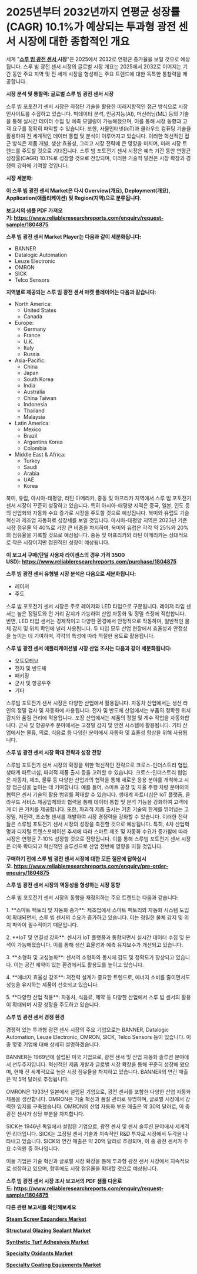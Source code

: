 <p><h1>2025년부터 2032년까지 연평균 성장률(CAGR) 10.1%가 예상되는 투과형 광전 센서 시장에 대한 종합적인 개요</h1></p><p>세계 "<strong><a href="https://www.reliableresearchreports.com/through-beam-photoelectric-sensors-r1804875?utm_campaign=106&utm_medium=8&utm_source=Github&utm_content=ia&utm_term=21012025&utm_id=through-beam-photoelectric-sensors">스루 빔 광전 센서&nbsp;</a></strong><strong>시장</strong>"은 2025에서 2032로 연평균 증가율을 보일 것으로 예상됩니다. 스루 빔 광전 센서 시장의 글로벌 시장 개요는 2025에서 2032로 이어지는 기간 동안 주요 지역 및 전 세계 시장을 형성하는 주요 트렌드에 대한 독특한 통찰력을 제공합니다.</p>
<p><strong>시장 분석 및 통찰력: 글로벌 스루 빔 광전 센서 시장</strong></p>
<p><p>스루 빔 포토전기 센서 시장은 최첨단 기술을 활용한 미래지향적인 접근 방식으로 시장 인사이트를 수집하고 있습니다. 빅데이터 분석, 인공지능(AI), 머신러닝(ML) 등의 기술을 통해 실시간 데이터 수집 및 예측 모델링이 가능해졌으며, 이를 통해 시장 동향과 고객 요구를 정확히 파악할 수 있습니다. 또한, 사물인터넷(IoT)과 클라우드 컴퓨팅 기술을 활용하여 전 세계적인 데이터 통합 및 분석이 이루어지고 있습니다. 이러한 혁신적인 접근 방식은 제품 개발, 생산 효율성, 그리고 시장 전략에 큰 영향을 미치며, 미래 시장 트렌드를 주도할 것으로 기대됩니다. 스루 빔 포토전기 센서 시장은 예측 기간 동안 연평균 성장률(CAGR) 10.1%로 성장할 것으로 전망되며, 이러한 기술적 발전은 시장 확장과 경쟁력 강화에 기여할 것입니다.</p><a href="%7CAUTHORITHY_DOMAIN_URL%7C?utm_campaign=106&utm_medium=8&utm_source=Github&utm_content=ia&utm_term=21012025&utm_id=through-beam-photoelectric-sensors"></a></p>
<p><strong>시장 세분화:</strong></p>
<p><strong>이 스루 빔 광전 센서 Market은 다시 Overview(개요), Deployment(개요), Application(애플리케이션) 및 Region(지역)으로 분류됩니다.</strong></p>
<p><strong>보고서의 샘플 PDF 가져오기:&nbsp;<a href="https://www.reliableresearchreports.com/enquiry/request-sample/1804875?utm_campaign=106&utm_medium=8&utm_source=Github&utm_content=ia&utm_term=21012025&utm_id=through-beam-photoelectric-sensors">https://www.reliableresearchreports.com/enquiry/request-sample/1804875</a></strong><strong></strong></p>
<p><strong>스루 빔 광전 센서 Market Player는 다음과 같이 세분화됩니다:</strong></p>
<p><ul><li>BANNER</li><li>Datalogic Automation</li><li>Leuze Electronic</li><li>OMRON</li><li>SICK</li><li>Telco Sensors</li></ul></p>
<p><strong>지역별로 제공되는 스루 빔 광전 센서 마켓 플레이어는 다음과 같습니다:</strong></p>
<p><ul>
    <li>
        North America:
        <ul>
            <li>United States</li>
            <li>Canada</li>
        </ul>
    </li>
    <li>
        Europe:
        <ul>
            <li>Germany</li>
            <li>France</li>
            <li>U.K.</li>
            <li>Italy</li>
            <li>Russia</li>
        </ul>
    </li>
    <li>
        Asia-Pacific:
        <ul>
            <li>China</li>
            <li>Japan</li>
            <li>South Korea</li>
            <li>India</li>
            <li>Australia</li>
            <li>China Taiwan</li>
            <li>Indonesia</li>
            <li>Thailand</li>
            <li>Malaysia</li>
        </ul>
    </li>
    <li>
        Latin America:
        <ul>
            <li>Mexico</li>
            <li>Brazil</li>
            <li>Argentina Korea</li>
            <li>Colombia</li>
        </ul>
    </li>
    <li>
        Middle East & Africa:
        <ul>
            <li>Turkey</li>
            <li>Saudi</li>
            <li>Arabia</li>
            <li>UAE</li>
            <li>Korea</li>
        </ul>
    </li>
    </ul></p>
<p><p>북미, 유럽, 아시아-태평양, 라틴 아메리카, 중동 및 아프리카 지역에서 스루 빔 포토전기 센서 시장이 꾸준히 성장하고 있습니다. 특히 아시아-태평양 지역은 중국, 일본, 인도 등의 산업화와 자동화 수요 증가로 시장을 주도할 것으로 예상됩니다. 북미와 유럽도 기술 혁신과 제조업 자동화로 성장세를 보일 것입니다. 아시아-태평양 지역은 2023년 기준 시장 점유율 약 40%로 가장 큰 비중을 차지하며, 북미와 유럽은 각각 약 25%와 20%의 점유율을 기록할 것으로 예상됩니다. 중동 및 아프리카와 라틴 아메리카는 상대적으로 작은 시장이지만 점진적인 성장이 예상됩니다.</p></p>
<p><strong>이 보고서 구매(단일 사용자 라이센스의 경우 가격 3500 USD):&nbsp;<a href="https://www.reliableresearchreports.com/purchase/1804875?utm_campaign=106&utm_medium=8&utm_source=Github&utm_content=ia&utm_term=21012025&utm_id=through-beam-photoelectric-sensors">https://www.reliableresearchreports.com/purchase/1804875</a></strong></p>
<p><strong>스루 빔 광전 센서 유형별 시장 분석은 다음으로 세분화됩니다:</strong></p>
<p><ul><li>레이저</li><li>주도</li></ul></p>
<p><p>스루 빔 포토전기 센서 시장은 주로 레이저와 LED 타입으로 구분됩니다. 레이저 타입 센서는 높은 정밀도와 먼 거리 감지가 가능하여 산업 자동화 및 정밀 측정에 적합합니다. 반면, LED 타입 센서는 경제적이고 다양한 환경에서 안정적으로 작동하며, 일반적인 물체 감지 및 위치 확인에 널리 사용됩니다. 두 타입 모두 산업 현장에서 효율성과 안정성을 높이는 데 기여하며, 각각의 특성에 따라 적절한 용도로 활용됩니다.</p></p>
<p><strong>스루 빔 광전 센서 애플리케이션별 시장 산업 조사는 다음과 같이 세분화됩니다:</strong></p>
<p><ul><li>오토모티브</li><li>전자 및 반도체</li><li>패키징</li><li>군사 및 항공우주</li><li>기타</li></ul></p>
<p><p>스루빔 포토전기 센서 시장은 다양한 산업에서 활용됩니다. 자동차 산업에서는 생산 라인의 정밀 검사 및 자동화에 사용됩니다. 전자 및 반도체 산업에서는 부품의 정확한 위치 감지와 품질 관리에 적용됩니다. 포장 산업에서는 제품의 정렬 및 계수 작업을 자동화합니다. 군사 및 항공우주 분야에서는 고정밀 감지 및 안전 시스템에 활용됩니다. 기타 산업에서는 물류, 의료, 식음료 등 다양한 분야에서 자동화 및 효율성 향상을 위해 사용됩니다.</p></p>
<p><strong>스루 빔 광전 센서 시장 확대 전략과 성장 전망</strong></p>
<p><p>스루빔 포토전기 센서 시장의 확장을 위한 혁신적인 전략으로 크로스-인더스트리 협업, 생태계 파트너십, 파괴적 제품 출시 등을 고려할 수 있습니다. 크로스-인더스트리 협업은 자동차, 제조, 물류 등 다양한 산업과의 협력을 통해 새로운 응용 분야를 개척하고 시장 접근성을 높이는 데 기여합니다. 예를 들어, 스마트 공장 및 자율 주행 차량 분야와의 협력은 센서 기술의 활용 범위를 확대할 수 있습니다. 생태계 파트너십은 IoT 플랫폼, 클라우드 서비스 제공업체와의 협력을 통해 데이터 통합 및 분석 기능을 강화하여 고객에게 더 큰 가치를 제공합니다. 또한, 파괴적 제품 출시는 기존 기술의 한계를 뛰어넘는 고정밀, 저전력, 초소형 센서를 개발하여 시장 경쟁력을 강화할 수 있습니다. 이러한 전략들은 스루빔 포토전기 센서 시장의 성장을 촉진할 것으로 예상됩니다. 특히, 4차 산업혁명과 디지털 트랜스포메이션 추세에 따라 스마트 제조 및 자동화 수요가 증가함에 따라 시장은 연평균 7-10% 성장할 것으로 전망됩니다. 이를 통해 스루빔 포토전기 센서 시장은 더욱 확대되고 혁신적인 솔루션으로 산업 전반에 영향을 미칠 것입니다.</p></p>
<p><strong>구매하기 전에 스루 빔 광전 센서 시장에 대한 모든 질문에 답하십시오.&nbsp;<a href="https://www.reliableresearchreports.com/enquiry/pre-order-enquiry/1804875?utm_campaign=106&utm_medium=8&utm_source=Github&utm_content=ia&utm_term=21012025&utm_id=through-beam-photoelectric-sensors">https://www.reliableresearchreports.com/enquiry/pre-order-enquiry/1804875</a></strong><strong></strong></p>
<p><strong>스루 빔 광전 센서 시장의 역동성을 형성하는 시장 동향</strong></p>
<p><p>스루 빔 포토전기 센서 시장의 동향을 재정의하는 주요 트렌드는 다음과 같습니다:</p><p>1. **스마트 팩토리 및 자동화 증가**: 제조업에서 스마트 팩토리와 자동화 시스템 도입이 확대되면서, 스루 빔 센서의 수요가 증가하고 있습니다. 이는 정밀한 물체 감지 및 위치 파악이 필수적이기 때문입니다.</p><p>2. **IoT 및 연결성 강화**: 센서가 IoT 플랫폼과 통합되면서 실시간 데이터 수집 및 분석이 가능해졌습니다. 이를 통해 생산 효율성과 예측 유지보수가 개선되고 있습니다.</p><p>3. **소형화 및 고성능화**: 센서의 소형화와 동시에 감도 및 정확도가 향상되고 있습니다. 이는 공간 제약이 있는 환경에서도 활용도를 높이고 있습니다.</p><p>4. **에너지 효율성 강조**: 저전력 설계가 중요한 트렌드로, 에너지 소비를 줄이면서도 성능을 유지하는 제품이 선호되고 있습니다.</p><p>5. **다양한 산업 적용**: 자동차, 식음료, 제약 등 다양한 산업에서 스루 빔 센서의 활용이 확대되며 시장 성장을 주도하고 있습니다.</p></p>
<p><strong>스루 빔 광전 센서 경쟁 환경</strong></p>
<p><p>경쟁력 있는 투과형 광전 센서 시장의 주요 기업으로는 BANNER, Datalogic Automation, Leuze Electronic, OMRON, SICK, Telco Sensors 등이 있습니다. 이 중 몇몇 기업에 대해 상세히 설명하겠습니다.</p><p>BANNER는 1969년에 설립된 미국 기업으로, 광전 센서 및 산업 자동화 솔루션 분야에서 선두주자입니다. 혁신적인 제품 개발과 글로벌 시장 확장을 통해 꾸준히 성장해 왔으며, 현재 전 세계적으로 높은 시장 점유율을 차지하고 있습니다. BANNER의 연간 매출은 약 5억 달러로 추정됩니다.</p><p>OMRON은 1933년 일본에서 설립된 기업으로, 광전 센서를 포함한 다양한 산업 자동화 제품을 생산합니다. OMRON은 기술 혁신과 품질 관리로 유명하며, 글로벌 시장에서 강력한 입지를 구축했습니다. OMRON의 산업 자동화 부문 매출은 약 30억 달러로, 이 중 광전 센서가 상당 부분을 차지합니다.</p><p>SICK는 1946년 독일에서 설립된 기업으로, 광전 센서 및 센서 솔루션 분야에서 세계적인 리더입니다. SICK는 고정밀 센서 기술과 지속적인 R&D 투자로 시장에서 두각을 나타내고 있습니다. SICK의 연간 매출은 약 20억 달러로 추정되며, 이 중 광전 센서가 주요 수익원 중 하나입니다.</p><p>이들 기업은 기술 혁신과 글로벌 시장 확장을 통해 투과형 광전 센서 시장에서 지속적으로 성장하고 있으며, 향후에도 시장 점유율을 확대할 것으로 예상됩니다.</p></p>
<p><strong>스루 빔 광전 센서 시장 조사 보고서의 PDF 샘플 다운로드:&nbsp;<a href="https://www.reliableresearchreports.com/enquiry/request-sample/1804875?utm_campaign=106&utm_medium=8&utm_source=Github&utm_content=ia&utm_term=21012025&utm_id=through-beam-photoelectric-sensors">https://www.reliableresearchreports.com/enquiry/request-sample/1804875</a></strong></p>
<p><strong></strong></p>
<p><strong></strong></p>
<p><strong></strong></p>
<p><strong></strong></p>
<p><strong>다른 관련 보고서를 확인해보세요</strong></p>
<p><strong><p><a href="https://github.com/DixieGrimes/Market-Research-Report-List-1/blob/main/steam-screw-expanders-market.md?utm_campaign=106&utm_medium=8&utm_source=Github&utm_content=ia&utm_term=21012025&utm_id=through-beam-photoelectric-sensors">Steam Screw Expanders Market</a></p><p><a href="https://github.com/abbislposival/Market-Research-Report-List-1/blob/main/structural-glazing-sealant-market.md?utm_campaign=106&utm_medium=8&utm_source=Github&utm_content=ia&utm_term=21012025&utm_id=through-beam-photoelectric-sensors">Structural Glazing Sealant Market</a></p><p><a href="https://github.com/ParvinKhatun77/Market-Research-Report-List-1/blob/main/synthetic-turf-adhesives-market.md?utm_campaign=106&utm_medium=8&utm_source=Github&utm_content=ia&utm_term=21012025&utm_id=through-beam-photoelectric-sensors">Synthetic Turf Adhesives Market</a></p><p><a href="https://github.com/nathandecarvalho/Market-Research-Report-List-5/blob/main/specialty-oxidants-market.md?utm_campaign=106&utm_medium=8&utm_source=Github&utm_content=ia&utm_term=21012025&utm_id=through-beam-photoelectric-sensors">Specialty Oxidants Market</a></p><p><a href="https://github.com/julyju69/Market-Research-Report-List-5/blob/main/specialty-coating-equipments-market.md?utm_campaign=106&utm_medium=8&utm_source=Github&utm_content=ia&utm_term=21012025&utm_id=through-beam-photoelectric-sensors">Specialty Coating Equipments Market</a></p></strong></p>